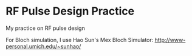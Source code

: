 # RF Pulse Design Practice
My practice on RF pulse design 

For Bloch simulation, I use Hao Sun's Mex Bloch Simulator: http://www-personal.umich.edu/~sunhao/
